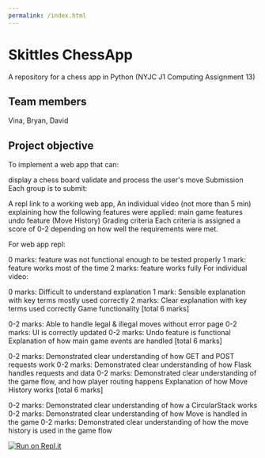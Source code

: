 ```yaml
---
permalink: /index.html
---
```


# Skittles ChessApp

A repository for a chess app in Python (NYJC J1 Computing Assignment 13)

## Team members

Vina, Bryan, David

## Project objective
To implement a web app that can:

display a chess board
validate and process the user's move
Submission
Each group is to submit:

A repl link to a working web app,
An individual video (not more than 5 min) explaining how the following features were applied:
main game features
undo feature (Move History)
Grading criteria
Each criteria is assigned a score of 0-2 depending on how well the requirements were met.

For web app repl:

0 marks: feature was not functional enough to be tested properly
1 mark: feature works most of the time
2 marks: feature works fully
For individual video:

0 marks: Difficult to understand explanation
1 mark: Sensible explanation with key terms mostly used correctly
2 marks: Clear explanation with key terms used correctly
Game functionality [total 6 marks]

0-2 marks: Able to handle legal & illegal moves without error page
0-2 marks: UI is correctly updated
0-2 marks: Undo feature is functional
Explanation of how main game events are handled [total 6 marks]

0-2 marks: Demonstrated clear understanding of how GET and POST requests work
0-2 marks: Demonstrated clear understanding of how Flask handles requests and data
0-2 marks: Demonstrated clear understanding of the game flow, and how player routing happens
Explanation of how Move History works [total 6 marks]

0-2 marks: Demonstrated clear understanding of how a CircularStack works
0-2 marks: Demonstrated clear understanding of how Move is handled in the game
0-2 marks: Demonstrated clear understanding of how the move history is used in the game flow

[![Run on Repl.it](https://repl.it/badge/github/bryanseah234/ChessApp)](https://repl.it/github/bryanseah234/ChessApp)